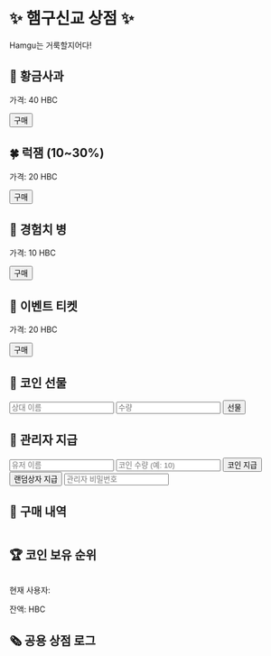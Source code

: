   <h1>✨ 햄구신교 상점 ✨</h1>
  <p>Hamgu는 거룩할지어다!</p>

  <div class="item">
    <h2>🍎 황금사과</h2>
    <p class="price">가격: 40 HBC</p>
    <button onclick="buyItem('황금사과', 40)">구매</button>
  </div>

  <div class="item">
    <h2>🍀 럭잼 (10~30%)</h2>
    <p class="price">가격: 20 HBC</p>
    <button onclick="buyItem('럭잼', 20)">구매</button>
  </div>

  <div class="item">
    <h2>🧪 경험치 병</h2>
    <p class="price">가격: 10 HBC</p>
    <button onclick="buyItem('경험치 병', 10)">구매</button>
  </div>

  <div class="item">
    <h2>🎉 이벤트 티켓</h2>
    <p class="price">가격: 20 HBC</p>
    <button onclick="buyItem('이벤트 티켓', 20)">구매</button>
  </div>

  <div class="gift">
    <h2>🎁 코인 선물</h2>
    <input id="targetUser" placeholder="상대 이름">
    <input id="amount" type="number" placeholder="수량">
    <button onclick="gift()">선물</button>
  </div>

  <div class="gift">
    <h2>🔧 관리자 지급</h2>
    <input id="adminTarget" placeholder="유저 이름">
    <input id="adminAmount" type="number" placeholder="코인 수량 (예: 10)">
    <button onclick="adminGiveCoin()">코인 지급</button>
    <button onclick="adminGiveBox()">랜덤상자 지급</button>
    <input id="adminPass" type="password" placeholder="관리자 비밀번호">
  </div>

  <div class="history">
    <h2>📜 구매 내역</h2>
    <pre id="historyLog"></pre>
  </div>

  <div class="leaderboard">
    <h2>🏆 코인 보유 순위</h2>
    <pre id="leaderboardLog"></pre>
  </div>

  <div>
    <p class="small">현재 사용자: <span id="username"></span></p>
    <p class="small">잔액: <span id="balance"></span> HBC</p>
  </div>

  <div class="history">
    <h2>🗞 공용 상점 로그</h2>
    <pre id="globalLog"></pre>
  </div>

  <script>
    const PASSWORD = "komq3244";
    const storage = window.localStorage;
    
    function getUser() {
      let name = prompt("당신의 이름을 입력하세요:");
      if (!name) name = "이름없음";
      document.getElementById("username").innerText = name;
      return name;
    }

    function getBalance(user) {
      return parseFloat(storage.getItem(user + "_balance") || "1");
    }

    function setBalance(user, amount) {
      storage.setItem(user + "_balance", amount.toString());
    }

    function logPurchase(user, item, cost) {
      let history = storage.getItem(user + "_history") || "";
      history += `✅ ${item} (${cost} HBC)\n`;
      storage.setItem(user + "_history", history);
    }

    function logGlobal(message) {
      const now = new Date().toLocaleString(); // 시간 형식: YYYY-MM-DD HH:MM:SS
      let log = storage.getItem("global_log") || "";
      let logLines = log.split("\n").filter(line => line.trim() !== "");
      logLines.push(`[${now}] ${message}`);

      // 최대 50줄 유지
      if (logLines.length > 50) {
        logLines = logLines.slice(logLines.length - 50);
      }

      storage.setItem("global_log", logLines.join("\n"));
    }

    function showHistory() {
      const user = getUser();
      const history = storage.getItem(user + "_history") || "(없음)";
      document.getElementById("historyLog").innerText = history;
    }

    function showGlobalLog() {
      document.getElementById("globalLog").innerText = storage.getItem("global_log") || "(아직 로그 없음)";
    }

    function updateDisplay() {
      const user = getUser();
      document.getElementById("balance").innerText = getBalance(user);
    }

    function updateLeaderboard() {
      const keys = Object.keys(storage);
      const users = keys.filter(k => k.endsWith("_balance"))
        .map(k => ({
          name: k.replace("_balance", ""),
          bal: parseFloat(storage.getItem(k))
        }))
        .sort((a, b) => b.bal - a.bal)
        .slice(0, 5);
      document.getElementById("leaderboardLog").innerText = users.map(u => `${u.name}: ${u.bal} HBC`).join("\n");
    }

    function buyItem(item, cost) {
      const user = getUser();
      let balance = getBalance(user);
      if (balance >= cost) {
        setBalance(user, balance - cost);
        logPurchase(user, item, cost);
        logGlobal(`🛒 ${user}님이 '${item}'을(를) ${cost} HBC에 구매했습니다.`);
        alert(`${item}을(를) 구매했습니다.`);
        updateDisplay();
        showHistory();
        showGlobalLog();
        updateLeaderboard();
      } else {
        alert("HBC가 부족합니다.");
      }
    }

    function gift() {
      const user = getUser();
      const target = document.getElementById("targetUser").value;
      const amount = parseFloat(document.getElementById("amount").value);
      if (!target || isNaN(amount) || amount <= 0) return alert("올바르게 입력해주세요.");
      if (getBalance(user) < amount) return alert("잔액 부족!");

      setBalance(user, getBalance(user) - amount);
      setBalance(target, getBalance(target) + amount);
      alert(`${target}에게 ${amount} HBC를 보냈습니다.`);
      updateDisplay();
      showGlobalLog();
      updateLeaderboard();
    }

    function adminAuth() {
      return document.getElementById("adminPass").value === PASSWORD;
    }

    function adminGiveCoin() {
      if (!adminAuth()) return alert("관리자 비밀번호가 틀렸습니다.");

      const target = document.getElementById("adminTarget").value;
      const amount = parseFloat(document.getElementById("adminAmount").value);

      if (!target || isNaN(amount) || amount <= 0) return alert("입력 오류");

      setBalance(target, getBalance(target) + amount);
      logGlobal(`🔧 관리자님이 ${target}에게 ${amount} HBC를 지급했습니다.`);
      alert(`${target}에게 ${amount} HBC 지급 완료`);
      updateLeaderboard();
    }

    function adminGiveBox() {
      if (!adminAuth()) return alert("관리자 비밀번호가 틀렸습니다.");

      const target = document.getElementById("adminTarget").value;
      if (!target) return alert("유저 이름을 입력해주세요.");

      logGlobal(`🔧 관리자님이 ${target}에게 랜덤상자를 지급했습니다.`);

      let history = storage.getItem(target + "_history") || "";
      history += `✅ 관리자 지급 → 랜덤상자\n`;
      storage.setItem(target + "_history", history);

      alert(`${target}에게 랜덤상자 지급 완료`);
    }

    // No need to keep openRandomBox function anymore
  </script>
</body>
</html>
